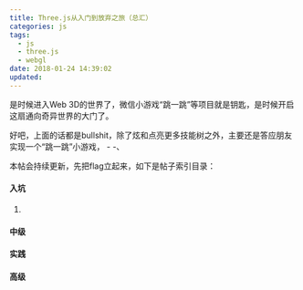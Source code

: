 ```yaml
---
title: Three.js从入门到放弃之旅（总汇）
categories: js
tags:
  - js
  - three.js
  - webgl
date: 2018-01-24 14:39:02
updated:
---
```


是时候进入Web 3D的世界了，微信小游戏“跳一跳”等项目就是钥匙，是时候开启这扇通向奇异世界的大门了。

好吧，上面的话都是bullshit，除了炫和点亮更多技能树之外，主要还是答应朋友实现一个“跳一跳”小游戏， - -、

本帖会持续更新，先把flag立起来，如下是帖子索引目录：
#### 入坑
1. []()

#### 中级


#### 实践


#### 高级